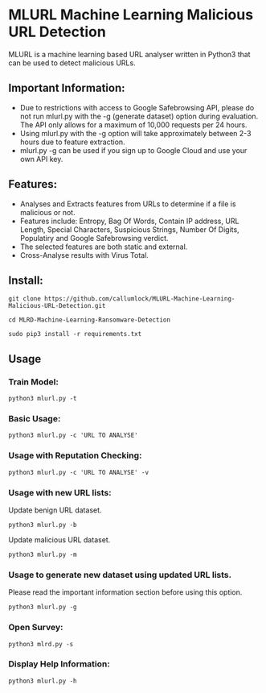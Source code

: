 # MLURL Machine Learning Malicious URL Detection
MLURL is a machine learning based URL analyser written in Python3 that can be used to detect malicious URLs.

## Important Information:
* Due to restrictions with access to Google Safebrowsing API, please do not run mlurl.py with the -g (generate dataset) option during evaluation. The API only allows for a maximum of 10,000 requests per 24 hours. 
* Using mlurl.py with the -g option will take approximately between 2-3 hours due to feature extraction.
* mlurl.py -g can be used if you sign up to Google Cloud and use your own API key. 

## Features:
* Analyses and Extracts features from URLs to determine if a file is malicious or not.
* Features include: Entropy, Bag Of Words, Contain IP address, URL Length, Special Characters, Suspicious Strings, Number Of Digits, Populatiry and Google Safebrowsing verdict.
* The selected features are both static and external.   
* Cross-Analyse results with Virus Total.

## Install:
```
git clone https://github.com/callumlock/MLURL-Machine-Learning-Malicious-URL-Detection.git

cd MLRD-Machine-Learning-Ransomware-Detection

sudo pip3 install -r requirements.txt
```
## Usage

### Train Model:
```
python3 mlurl.py -t
```
### Basic Usage:
```
python3 mlurl.py -c 'URL TO ANALYSE'
```

### Usage with Reputation Checking:
```
python3 mlurl.py -c 'URL TO ANALYSE' -v
```

### Usage with new URL lists:
Update benign URL dataset.
```
python3 mlurl.py -b
```
Update malicious URL dataset.
```
python3 mlurl.py -m
```
### Usage to generate new dataset using updated URL lists.

Please read the important information section before using this option.
```
python3 mlurl.py -g
```
### Open Survey:
```
python3 mlrd.py -s
```

### Display Help Information:
```
python3 mlurl.py -h
```